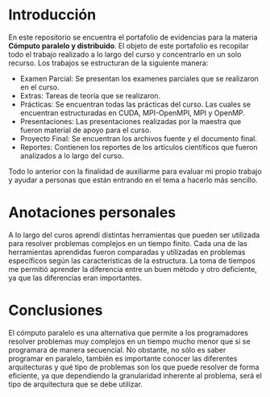 Introducción
============

En este repositorio se encuentra el portafolio de evidencias para la materia **Cómputo paralelo y distribuido**. El objeto de este portafolio es recopilar todo el trabajo realizado a lo largo del curso y concentrarlo en un solo recurso. Los trabajos se estructuran de la siguiente manera:

* Examen Parcial: Se presentan los examenes parciales que se realizaron en el curso.
* Extras: Tareas de teoría que se realizaron.
* Prácticas: Se encuentran todas las prácticas del curso. Las cuales se encuentran estructuradas en CUDA, MPI-OpenMPI, MPI y OpenMP.
* Presentaciones: Las presentaciones realizadas por la maestra que fueron material de apoyo para el curso.
* Proyecto Final: Se encuentran los archivos fuente y el documento final.
* Reportes: Contienen los reportes de los artículos científicos que fueron analizados a lo largo del curso.

Todo lo anterior con la finalidad de auxiliarme para evaluar mi propio trabajo y ayudar a personas que están entrando en el tema a hacerlo más sencillo.

Anotaciones personales
=====================

A lo largo del curos aprendí distintas herramientas que pueden ser utilizada para resolver problemas complejos en un tiempo finito. Cada una de las herramientas aprendidas fueron comparadas y utilizadas en problemas específicos según las características de la estructura. La toma de tiempos me permitió aprender la diferencia entre un buen método y otro deficiente, ya que las diferencias eran importantes.

Conclusiones
============

El cómputo paralelo es una alternativa que permite a los programadores resolver problemas muy complejos en un tiempo mucho menor que si se programara de manera secuencial. No obstante, no sólo es saber programar en paralelo, también es importante conocer las diferentes arquitecturas y qué tipo de problemas son los que puede resolver de forma eficiente, ya que dependiendo la granularidad inherente al problema, será el tipo de arquitectura que se debe utilizar.

